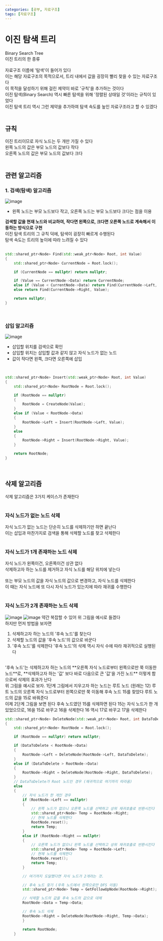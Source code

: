 ```yaml
---
categories: [공부, 자료구조]
tags: [자료구조]
---
```

# 이진 탐색 트리
Binary Search Tree  
이진 트리의 한 종류  
<br>
자료구조 이름에 '탐색'이 들어가 있다  
이는 해당 자료구조의 목적으로서, 트리 내에서 값을 굉장히 빨리 찾을 수 있는 자료구조다  
이 목적을 달성하기 위해 걸린 제약이 바로 '규칙'을 추가하는 것이다  
이진 탐색(Binary Search) 역시 빠른 탐색을 위해 '정렬된 상태일 것'이라는 규칙이 있었다  
이진 탐색 트리 역시 그런 제약을 추가하여 탐색 속도를 높인 자료구조라고 할 수 있겠다  
<br>


## 규칙
이진 트리이므로 자식 노드는 두 개만 가질 수 있다  
왼쪽 노드의 값은 부모 노드의 값보다 작다  
오른쪽 노드의 값은 부모 노드의 값보다 크다  
<br>

## 관련 알고리즘
### 1. 검색(탐색) 알고리즘
![image](https://github.com/Time-of/Time-of.github.io/assets/83389425/8c8f22f6-9477-4813-af12-a67188d7c6f6)
- 왼쪽 노드는 부모 노드보다 작고, 오른쪽 노드는 부모 노드보다 크다는 점을 이용  

**검색할 값을 현재 노드와 비교하여, 작다면 왼쪽으로, 크다면 오른쪽 노드로 계속해서 이동하는 방식으로 구현**  
이진 탐색 트리의 그 규칙 덕에, 탐색이 굉장히 빠르게 수행된다  
탐색 속도는 트리의 높이에 따라 느려질 수 있다  
<br>

```cpp
std::shared_ptr<Node> Find(std::weak_ptr<Node> Root, int Value)
{
	std::shared_ptr<Node> CurrentNode = Root.lock();

	if (CurrentNode == nullptr) return nullptr;

	if (Value == CurrentNode->Data) return CurrentNode;
	else if (Value < CurrentNode->Data) return Find(CurrentNode->Left, Value);
	else return Find(CurrentNode->Right, Value);

	return nullptr;
}
```
<br>

### 삽입 알고리즘
![image](https://github.com/Time-of/Time-of.github.io/assets/83389425/77ae9339-4fda-43c4-b5fe-105d1dd79e8f)
- 삽입할 위치를 검색으로 확인
- 삽입할 위치는 삽입할 값과 같지 않고 자식 노드가 없는 노드
- 값이 작다면 왼쪽, 크다면 오른쪽에 삽입
<br>

```cpp
std::shared_ptr<Node> Insert(std::weak_ptr<Node> Root, int Value)
{
	std::shared_ptr<Node> RootNode = Root.lock();

	if (RootNode == nullptr)
	{
		RootNode = CreateNode(Value);
	}
	else if (Value < RootNode->Data)
	{
		RootNode->Left = Insert(RootNode->Left, Value);
	}
	else
	{
		RootNode->Right = Insert(RootNode->Right, Value);
	}

	return RootNode;
}
```  
<br>

## 삭제 알고리즘
삭제 알고리즘은 3가지 케이스가 존재한다  
<br>

### 자식 노드가 없는 노드 삭제
자식 노드가 없는 노드는 단순히 노드를 삭제하기만 하면 끝난다  
이는 삽입과 마찬가지로 검색을 통해 삭제할 노드를 찾고 삭제한다  
<br>

### 자식 노드가 1개 존재하는 노드 삭제
자식 노드가 왼쪽이건, 오른쪽이건 상관 없다  
삭제하고자 하는 노드를 제거하고 자식 노드를 해당 위치에 넣는다  
<br>
또는 부모 노드의 값을 자식 노드의 값으로 변경하고, 자식 노드를 삭제한다  
이 때는 자식 노드에 또 다시 자식 노드가 있는지에 따라 재귀를 수행한다  
<br>

### 자식 노드가 2개 존재하는 노드 삭제

![image](https://github.com/Time-of/Time-of.github.io/assets/83389425/8a1617b4-6fc1-44f5-949c-253dab3a6ee9)
![image](https://github.com/Time-of/Time-of.github.io/assets/83389425/679dee6b-b681-4523-a10f-c84ab23ab469)
약간 복잡할 수 있어 위 그림을 예시로 들겠다  
하지만 먼저 방법을 보자면  
1. 삭제하고자 하는 노드의 '후속 노드'를 찾는다
2. 삭제할 노드의 값을 '후속 노드'의 값으로 바꾼다
3. '후속 노드'를 삭제한다
'후속 노드'의 삭제 역시 자식 수에 따라 재귀적으로 실행된다  
<br>
'후속 노드'는 삭제하고자 하는 노드의 **오른쪽 자식 노드로부터 왼쪽으로만 쭉 이동한 노드**로, **삭제하고자 하는 '값' 보다 바로 다음으로 큰 '값'을 가진 노드**  
이렇게 함으로써 삭제의 효과가 난다  
<br>
위 그림을 예시로 보자.  
1단계 그림에서 지우고자 하는 노드는 루트 노드 (원래는 12)  
루트 노드의 오른쪽 자식 노드로부터 왼쪽으로만 쭉 이동해 후속 노드 15를 찾았다  
루트 노드의 값을 15로 바꿔준다  
<br>
이제 2단계 그림을 보면 된다  
후속 노드였던 15를 삭제하면 된다  
15는 자식 노드가 한 개 있었으므로, 16을 15로 바꾸고 16을 삭제한다  
16 역시 17로 바꾸고 17을 삭제한다  
<br>

```cpp
std::shared_ptr<Node> DeleteNode(std::weak_ptr<Node> Root, int DataToDelete)
{
	std::shared_ptr<Node> RootNode = Root.lock();

	if (RootNode == nullptr) return nullptr;

	if (DataToDelete < RootNode->Data)
	{
		RootNode->Left = DeleteNode(RootNode->Left, DataToDelete);
	}
	else if (DataToDelete > RootNode->Data)
	{
		RootNode->Right = DeleteNode(RootNode->Right, DataToDelete);
	}
	// DataToDelete가 Root 노드인 경우 (재귀적으로 여기까지 따라옴)
	else
	{
		// 자식 노드가 한 개인 경우
		if (RootNode->Left == nullptr)
		{
			// 왼쪽 노드가 없으니 오른쪽 노드를 선택하고 상위 재귀호출로 반환시킨다
			std::shared_ptr<Node> Temp = RootNode->Right;
			// 현재 노드를 삭제한다
			RootNode.reset();
			return Temp;
		}
		else if (RootNode->Right == nullptr)
		{
			// 오른쪽 노드가 없으니 왼쪽 노드를 선택하고 상위 재귀호출로 반환시킨다
			std::shared_ptr<Node> Temp = RootNode->Left;
			// 현재 노드를 삭제한다
			RootNode.reset();
			return Temp;
		}

		// 여기까지 도달했다면 자식 노드가 2개라는 것.

		// 후속 노드 찾기 (우측 노드에서 왼쪽으로만 DFS 이동)
		std::shared_ptr<Node> Temp = GetFollowUpNode(RootNode->Right);

		// 삭제할 노드의 값을 후속 노드의 값으로 대체
		RootNode->Data = Temp->Data;

		// 후속 노드 삭제
		RootNode->Right = DeleteNode(RootNode->Right, Temp->Data);
		}

		return RootNode;
	}
```

